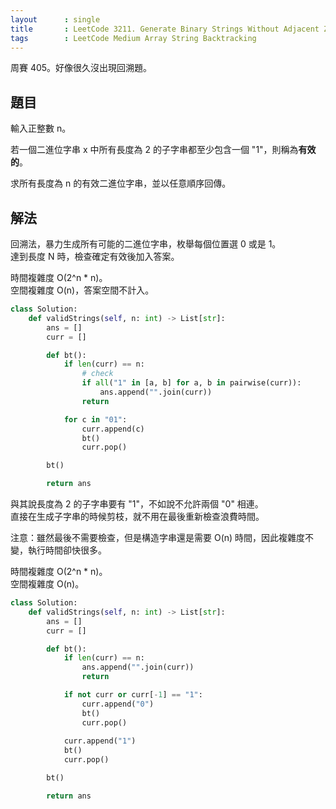 ```yaml
---
layout      : single
title       : LeetCode 3211. Generate Binary Strings Without Adjacent Zeros
tags        : LeetCode Medium Array String Backtracking
---
```

周賽 405。好像很久沒出現回溯題。  

## 題目

輸入正整數 n。  

若一個二進位字串 x 中所有長度為 2 的子字串都至少包含一個 "1"，則稱為**有效的**。  

求所有長度為 n 的有效二進位字串，並以任意順序回傳。  

## 解法

回溯法，暴力生成所有可能的二進位字串，枚舉每個位置選 0 或是 1。  
達到長度 N 時，檢查確定有效後加入答案。  

時間複雜度 O(2^n \* n)。  
空間複雜度 O(n)，答案空間不計入。  

```python
class Solution:
    def validStrings(self, n: int) -> List[str]:
        ans = []
        curr = []

        def bt():
            if len(curr) == n:
                # check
                if all("1" in [a, b] for a, b in pairwise(curr)):
                    ans.append("".join(curr))
                return 

            for c in "01":
                curr.append(c)
                bt()
                curr.pop()

        bt()

        return ans
```

與其說長度為 2 的子字串要有 "1"，不如說不允許兩個 "0" 相連。  
直接在生成子字串的時候剪枝，就不用在最後重新檢查浪費時間。  

注意：雖然最後不需要檢查，但是構造字串還是需要 O(n) 時間，因此複雜度不變，執行時間卻快很多。  

時間複雜度 O(2^n \* n)。  
空間複雜度 O(n)。  

```python
class Solution:
    def validStrings(self, n: int) -> List[str]:
        ans = []
        curr = []

        def bt():
            if len(curr) == n:
                ans.append("".join(curr))
                return 

            if not curr or curr[-1] == "1":
                curr.append("0")
                bt()
                curr.pop()
                
            curr.append("1")
            bt()
            curr.pop()

        bt()

        return ans
```
